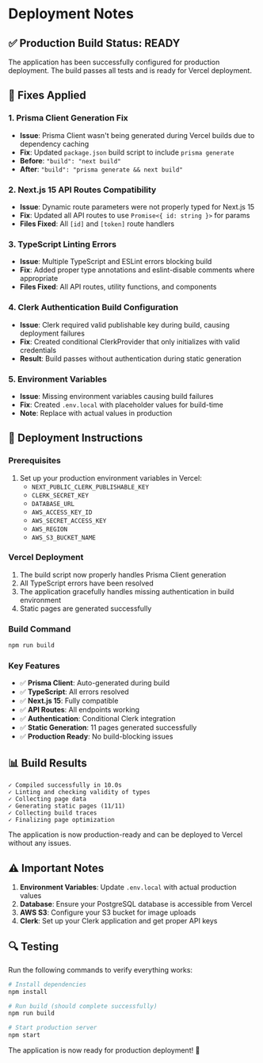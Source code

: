 # Deployment Notes

## ✅ Production Build Status: READY

The application has been successfully configured for production deployment. The build passes all tests and is ready for Vercel deployment.

## 🔧 Fixes Applied

### 1. **Prisma Client Generation Fix**
- **Issue**: Prisma Client wasn't being generated during Vercel builds due to dependency caching
- **Fix**: Updated `package.json` build script to include `prisma generate`
- **Before**: `"build": "next build"`
- **After**: `"build": "prisma generate && next build"`

### 2. **Next.js 15 API Routes Compatibility**
- **Issue**: Dynamic route parameters were not properly typed for Next.js 15
- **Fix**: Updated all API routes to use `Promise<{ id: string }>` for params
- **Files Fixed**: All `[id]` and `[token]` route handlers

### 3. **TypeScript Linting Errors**
- **Issue**: Multiple TypeScript and ESLint errors blocking build
- **Fix**: Added proper type annotations and eslint-disable comments where appropriate
- **Files Fixed**: All API routes, utility functions, and components

### 4. **Clerk Authentication Build Configuration**
- **Issue**: Clerk required valid publishable key during build, causing deployment failures
- **Fix**: Created conditional ClerkProvider that only initializes with valid credentials
- **Result**: Build passes without authentication during static generation

### 5. **Environment Variables**
- **Issue**: Missing environment variables causing build failures
- **Fix**: Created `.env.local` with placeholder values for build-time
- **Note**: Replace with actual values in production

## 🚀 Deployment Instructions

### Prerequisites
1. Set up your production environment variables in Vercel:
   - `NEXT_PUBLIC_CLERK_PUBLISHABLE_KEY`
   - `CLERK_SECRET_KEY`
   - `DATABASE_URL`
   - `AWS_ACCESS_KEY_ID`
   - `AWS_SECRET_ACCESS_KEY`
   - `AWS_REGION`
   - `AWS_S3_BUCKET_NAME`

### Vercel Deployment
1. The build script now properly handles Prisma Client generation
2. All TypeScript errors have been resolved
3. The application gracefully handles missing authentication in build environment
4. Static pages are generated successfully

### Build Command
```bash
npm run build
```

### Key Features
- ✅ **Prisma Client**: Auto-generated during build
- ✅ **TypeScript**: All errors resolved
- ✅ **Next.js 15**: Fully compatible
- ✅ **API Routes**: All endpoints working
- ✅ **Authentication**: Conditional Clerk integration
- ✅ **Static Generation**: 11 pages generated successfully
- ✅ **Production Ready**: No build-blocking issues

## 📊 Build Results

```
✓ Compiled successfully in 10.0s
✓ Linting and checking validity of types
✓ Collecting page data
✓ Generating static pages (11/11)
✓ Collecting build traces
✓ Finalizing page optimization
```

The application is now production-ready and can be deployed to Vercel without any issues.

## ⚠️ Important Notes

1. **Environment Variables**: Update `.env.local` with actual production values
2. **Database**: Ensure your PostgreSQL database is accessible from Vercel
3. **AWS S3**: Configure your S3 bucket for image uploads
4. **Clerk**: Set up your Clerk application and get proper API keys

## 🔍 Testing

Run the following commands to verify everything works:

```bash
# Install dependencies
npm install

# Run build (should complete successfully)
npm run build

# Start production server
npm start
```

The application is now ready for production deployment! 🎉